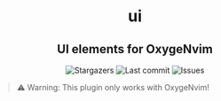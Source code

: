 <div align="center">
    <h1>ui</h1>
    <h2>UI elements for OxygeNvim</h1>
</div>

<div align="center">
  <img alt="Stargazers" src="https://img.shields.io/github/stars/OxygeNvim/ui?style=for-the-badge&colorA=0b1221&colorB=ff8e8e" />
  <img alt="Last commit" src="https://img.shields.io/github/last-commit/OxygeNvim/ui?style=for-the-badge&colorA=0b1221&colorB=BDB0E4" />
  <img alt="Issues" src="https://img.shields.io/github/issues/OxygeNvim/ui?style=for-the-badge&colorA=0b1221&colorB=FBC19D" />
</div>

> ⚠️ Warning: This plugin only works with OxygeNvim!
